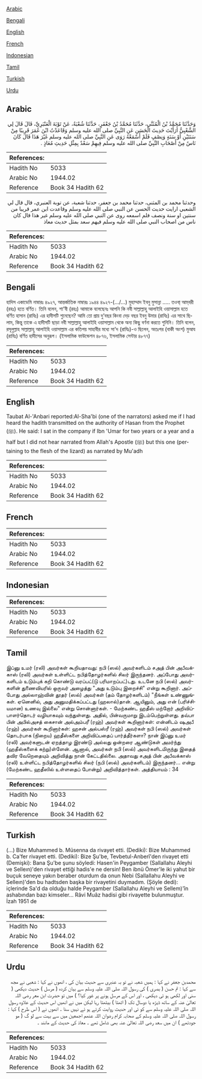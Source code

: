 [Arabic](#arabic)

[Bengali](#bengali)

[English](#english)

[French](#french)

[Indonesian](#indonesian)

[Tamil](#tamil)

[Turkish](#turkish)

[Urdu](#urdu)

## Arabic


<div dir="rtl" lang="ar" style={{fontSize:'larger',backgroundColor:'#f8f9fa',padding:20}}>
وَحَدَّثَنَا مُحَمَّدُ بْنُ الْمُثَنَّى، حَدَّثَنَا مُحَمَّدُ بْنُ جَعْفَرٍ، حَدَّثَنَا شُعْبَةُ، عَنْ تَوْبَةَ الْعَنْبَرِيِّ، قَالَ قَالَ لِي الشَّعْبِيُّ أَرَأَيْتَ حَدِيثَ الْحَسَنِ عَنِ النَّبِيِّ صلى الله عليه وسلم وَقَاعَدْتُ ابْنَ عُمَرَ قَرِيبًا مِنْ سَنَتَيْنِ أَوْ سَنَةٍ وَنِصْفٍ فَلَمْ أَسْمَعْهُ رَوَى عَنِ النَّبِيِّ صلى الله عليه وسلم غَيْرَ هَذَا قَالَ كَانَ نَاسٌ مِنْ أَصْحَابِ النَّبِيِّ صلى الله عليه وسلم فِيهِمْ سَعْدٌ بِمِثْلِ حَدِيثِ مُعَاذٍ ‏.‏
</div>
<div style={{backgroundColor:'#f8f9fa',padding:20, marginBottom: 10}}><table> <thead> <tr> <th>References:</th> <th></th> </tr> </thead> <tbody><tr><td>Hadith No</td><td>5033</td></tr><tr><td>Arabic No</td><td>1944.02</td></tr><tr><td>Reference</td><td>Book 34 Hadith 62</td></tr></tbody></table></div>


<div dir="rtl" lang="ar" style={{fontSize:'larger',backgroundColor:'#f8f9fa',padding:20}}>
وحدثنا محمد بن المثنى، حدثنا محمد بن جعفر، حدثنا شعبة، عن توبة العنبري، قال قال لي الشعبي ارايت حديث الحسن عن النبي صلى الله عليه وسلم وقاعدت ابن عمر قريبا من سنتين او سنة ونصف فلم اسمعه روى عن النبي صلى الله عليه وسلم غير هذا قال كان ناس من اصحاب النبي صلى الله عليه وسلم فيهم سعد بمثل حديث معاذ
</div>
<div style={{backgroundColor:'#f8f9fa',padding:20, marginBottom: 10}}><table> <thead> <tr> <th>References:</th> <th></th> </tr> </thead> <tbody><tr><td>Hadith No</td><td>5033</td></tr><tr><td>Arabic No</td><td>1944.02</td></tr><tr><td>Reference</td><td>Book 34 Hadith 62</td></tr></tbody></table></div>

## Bengali


<div dir="ltr" lang="bn" style={{fontSize:'larger',backgroundColor:'#f8f9fa',padding:20}}>
হাদিস একাডেমি নাম্বারঃ ৪৯২৭, আন্তর্জাতিক নাম্বারঃ ১৯৪৪ ৪৯২৭-(…/…) মুহাম্মাদ ইবনু মুসান্না ..... তওবা্ আম্‌বরী (রহঃ) হতে বর্ণিত। তিনি বলেন, শা'বী (রহঃ) আমাকে বলেছেনঃ আপনি কি নবী সাল্লাল্লাহু আলাইহি ওয়াসাল্লাম হতে বর্ণিত হাসান (রাযিঃ) এর হাদীসটি শুনেছেন? আমি তো প্রায় দু’বছর কিংবা দেড় বছর ইবনু উমার (রাযিঃ) এর সাথে ছিলাম, কিন্তু তাকে এ হাদীসটি ছাড়া নবী সাল্লাল্লাহু আলাইহি ওয়াসাল্লাম থেকে অন্য কিছু বর্ণনা করতে শুনিনি। তিনি বলেন, রসূলুল্লাহ সাল্লাল্লাহু আলাইহি ওয়াসাল্লাম এর কতিপয় সাহাবীর মধ্যে সা'দ (রাযিঃ)-ও ছিলেন, অতঃপর (বাকী অংশ) মুআয (রাযিঃ) বর্ণিত হাদীসের অনুরূপ। (ইসলামিক ফাউন্ডেশন ৪৮৭৬, ইসলামিক সেন্টার ৪৮৭৭)
</div>
<div style={{backgroundColor:'#f8f9fa',padding:20, marginBottom: 10}}><table> <thead> <tr> <th>References:</th> <th></th> </tr> </thead> <tbody><tr><td>Hadith No</td><td>5033</td></tr><tr><td>Arabic No</td><td>1944.02</td></tr><tr><td>Reference</td><td>Book 34 Hadith 62</td></tr></tbody></table></div>

## English


<div dir="ltr" lang="en" style={{fontSize:'larger',backgroundColor:'#f8f9fa',padding:20}}>
Taubat Al-'Anbari reported:Al-Sha'bi (one of the narrators) asked me if I had heard the hadith transmitted on the authority of Hasan from the Prophet (ﷺ). He said: I sat in the company if Ibn 'Umar for two years or a year and a half but I did not hear narrated from Allah's Apostle (ﷺ) but this one (pertaining to the flesh of the lizard) as narrated by Mu'adh
</div>
<div style={{backgroundColor:'#f8f9fa',padding:20, marginBottom: 10}}><table> <thead> <tr> <th>References:</th> <th></th> </tr> </thead> <tbody><tr><td>Hadith No</td><td>5033</td></tr><tr><td>Arabic No</td><td>1944.02</td></tr><tr><td>Reference</td><td>Book 34 Hadith 62</td></tr></tbody></table></div>

## French


<div dir="ltr" lang="fr" style={{fontSize:'larger',backgroundColor:'#f8f9fa',padding:20}}>

</div>
<div style={{backgroundColor:'#f8f9fa',padding:20, marginBottom: 10}}><table> <thead> <tr> <th>References:</th> <th></th> </tr> </thead> <tbody><tr><td>Hadith No</td><td>5033</td></tr><tr><td>Arabic No</td><td>1944.02</td></tr><tr><td>Reference</td><td>Book 34 Hadith 62</td></tr></tbody></table></div>

## Indonesian


<div dir="ltr" lang="id" style={{fontSize:'larger',backgroundColor:'#f8f9fa',padding:20}}>

</div>
<div style={{backgroundColor:'#f8f9fa',padding:20, marginBottom: 10}}><table> <thead> <tr> <th>References:</th> <th></th> </tr> </thead> <tbody><tr><td>Hadith No</td><td>5033</td></tr><tr><td>Arabic No</td><td>1944.02</td></tr><tr><td>Reference</td><td>Book 34 Hadith 62</td></tr></tbody></table></div>

## Tamil


<div dir="ltr" lang="ta" style={{fontSize:'larger',backgroundColor:'#f8f9fa',padding:20}}>
இப்னு உமர் (ரலி) அவர்கள் கூறியதாவது: நபி (ஸல்) அவர்களிடம் சஅத் பின் அபீவக்காஸ் (ரலி) அவர்கள் உள்ளிட்ட நபித்தோழர்களில் சிலர் இருந்தனர். அப்போது அவர்களிடம் உடும்புக் கறி கொண்டு வரப்பட்(டு பரிமாறப்பட்)டது. உடனே நபி (ஸல்) அவர்களின் துணைவியரில் ஒருவர் அழைத்து "அது உடும்பு இறைச்சி" என்று கூறினார். அப்போது அல்லாஹ்வின் தூதர் (ஸல்) அவர்கள் (தம் தோழர்களிடம்) "நீங்கள் உண்ணுங்கள். ஏனெனில், அது அனுமதிக்கப்பட்டது (ஹலால்)தான். ஆயினும், அது என் (பரிச்சியமான) உணவு இல்லை" என்று சொன்னார்கள். - மேற்கண்ட ஹதீஸ் மற்றோர் அறிவிப்பாளர்தொடர் வழியாகவும் வந்துள்ளது. அதில், பின்வருமாறு இடம்பெற்றுள்ளது. தவ்பா பின் அபில்அசத் கைசான் அல்அம்பரீ (ரஹ்) அவர்கள் கூறினார்கள்: என்னிடம் ஷஅபீ (ரஹ்) அவர்கள் கூறினார்கள்: ஹசன் அல்பஸ்ரீ (ரஹ்) அவர்கள் நபி (ஸல்) அவர்கள் தொடர்பாக (நிறைய) ஹதீஸ்களை அறிவிப்பதைப் பார்த்தீர்களா? நான் இப்னு உமர் (ரலி) அவர்களுடன் ஏறத்தாழ இரண்டு அல்லது ஒன்றரை ஆண்டுகள் அமர்ந்து (ஹதீஸ்களைக் கற்று)ள்ளேன். ஆனால், அவர்கள் நபி (ஸல்) அவர்களிடமிருந்து இதைத் தவிர வேறெதையும் அறிவித்து நான் கேட்டதில்லை. அதாவது சஅத் பின் அபீவக்காஸ் (ரலி) உள்ளிட்ட நபித்தோழர்களில் சிலர் (நபி (ஸல்) அவர்களிடம்) இருந்தனர்... என்று (மேற்கண்ட ஹதீஸில் உள்ளதைப் போன்று) அறிவித்தார்கள். அத்தியாயம் : 34
</div>
<div style={{backgroundColor:'#f8f9fa',padding:20, marginBottom: 10}}><table> <thead> <tr> <th>References:</th> <th></th> </tr> </thead> <tbody><tr><td>Hadith No</td><td>5033</td></tr><tr><td>Arabic No</td><td>1944.02</td></tr><tr><td>Reference</td><td>Book 34 Hadith 62</td></tr></tbody></table></div>

## Turkish


<div dir="ltr" lang="tr" style={{fontSize:'larger',backgroundColor:'#f8f9fa',padding:20}}>
(…) Bize Muhammed b. Müsenna da rivayet etti. (Dediki): Bize Muhammed b. Ca'fer rivayet etti. (Dediki): Bize Şu'be, Tevbetul-Anberî'den rivayet etti (Demişki): Bana Şu'be şunu söyledi: Hasen'in Peygamber (Sallallahu Aleyhi ve Selleın)'den rivayet ettiği hadis'e ne dersin! Ben ibnü Ömer'le iki yahut bir buçuk seneye yakın beraber oturdum da onun Nebi (Sallallahu Aleyhi ve Selleın)'den bu hadtsden başka bir rivayetini duymadım. (Şöyle dedi): içlerinde Sa'd da olduğu halde Peygamber (Sallallahu Aleyhi ve Sellem)'în ashabından bazı kimseler... Râvi Muâz hadisi gibi rivayette bulunmuştur. İzah 1951 de
</div>
<div style={{backgroundColor:'#f8f9fa',padding:20, marginBottom: 10}}><table> <thead> <tr> <th>References:</th> <th></th> </tr> </thead> <tbody><tr><td>Hadith No</td><td>5033</td></tr><tr><td>Arabic No</td><td>1944.02</td></tr><tr><td>Reference</td><td>Book 34 Hadith 62</td></tr></tbody></table></div>

## Urdu


<div dir="rtl" lang="ur" style={{fontSize:'larger',backgroundColor:'#f8f9fa',padding:20}}>
محمدبن جعفر نے کہا : ہمیں شعبہ نے تو بہ عنبری سے حدیث بیان کی ، انھوں نے کہا : شعبی نے مجھ سے کہا : تم حسن ( بصری ) کی رسول اللہ صلی اللہ علیہ وسلم سے بیان کردہ ( مرسل ) حدیث دیکھی ( سنی اور لکھی ہو ئی دیکھی ، اور اس کے مرسل ہونے پر غور کیا؟ ) میں تو حضرت ابن معر رضی اللہ تعالیٰ عنہ کے ساتھ ڈیڑھ یا دوسال تک ( اٹھتا ) بیٹھتا رہا لیکن میں نے انھیں اس حدیث کے علاوہ رسول اللہ صلی اللہ علیہ وسلم سے کو ئی اور حدیث روایت کرتے ہو ئے نہیں سنا ۔ انھوں نے ( اس طرح ) کہا : رسول اللہ صلی اللہ علیہ وسلم کے صحابہ کرام رضوان اللہ عنھم اجمعین میں سے بہت سے لو گ ( مو جودتھے ) ان میں سعد رضی اللہ تعالیٰ عنہ بھی شامل تھے ۔ معاذ کی حدیث کے مانند ۔
</div>
<div style={{backgroundColor:'#f8f9fa',padding:20, marginBottom: 10}}><table> <thead> <tr> <th>References:</th> <th></th> </tr> </thead> <tbody><tr><td>Hadith No</td><td>5033</td></tr><tr><td>Arabic No</td><td>1944.02</td></tr><tr><td>Reference</td><td>Book 34 Hadith 62</td></tr></tbody></table></div>